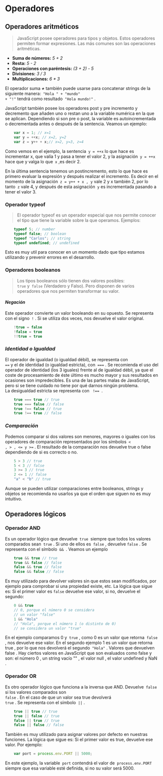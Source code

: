 # Operadores
## Operadores aritméticos
>JavaScript posee operadores para tipos y objetos. Estos operadores permiten formar expresiones. Las más comunes son las operaciones aritméticas.
* **Suma de números:** *5 + 2*
* **Resta:** *5 - 2*
* **Operaciones con paréntesis:** *(3 + 2) - 5*
* **Divisiones:** *3 / 3*
* **Multiplicaciones:** *6 * 3* 

El operador suma ***+*** también puede usarse para concatenar strings de la siguiente
manera:<code> "Hola " + "mundo" + "!"</code> tendrá como resultado<code> "Hola mundo!"</code> .

JavaScript también posee los operadores post y pre incremento y decremento que
añaden uno o restan uno a la variable numérica en la que se aplican. Dependiendo si son pre o post, la variable es autoincrementada o decrementada antes o después de la sentencia. Veamos un ejemplo:
```javascript
    var x = 1; // x=1
    var y = ++x; // x=2, y=2
    var z = y++ + x;// x=2, y=3, z=4
```
Como vemos en el ejemplo, la sentencia<code> y = ++x</code> lo que hace es incrementar x, que valía 1 y pasa a tener el valor 2, y la asignación<code> y = ++x</code> hace que y valga lo que<code> x</code> ,es decir 2. <br>

En la última sentencia tenemos un postincremento, esto lo que hace es primero evaluar
la expresión y después realizar el incremento. Es decir en el momento de la asignación<code> z = y++ + x , y</code> vale 2 y x también 2, por lo tanto<code> z</code> vale 4, y después de esta asignación<code> y</code> es incrementada pasando a tener el valor 3.

### **Operador** typeof
>El operador typeof es un operador especial que nos permite conocer el tipo que tiene la variable sobre la que operamos. Ejemplos:
```javascript
    typeof 5; // number
    typeof false; // boolean
    typeof "Carlos"; // string
    typeof undefined; // undefined
```
Esto es muy util para conocer en un momento dado que tipo estamos utilizando y prevenir errores en el desarrollo.

### **Operadores booleanos**
> Los tipos booleanos sólo tienen dos valores posibles:<code> true</code> y<code> false</code> (Verdadero y
Falso). Pero disponen de varios operadores que nos permiten transformar su valor.
#### ___Negación___
Este operador convierte un valor booleando en su opuesto. Se representa con el signo<code> !</code> . Si se utiliza dos veces, nos devuelve el valor original.
```javascript
    !true = false
    !false = true
    !!true = true
```
### ___Identidad o Igualdad___
El operador de igualdad (o igualdad débil), se representa con<code> ==</code> y el de identidad (o igualdad estricta), con<code> ===</code> . Se recomienda el uso del operador de identidad (los 3 iguales) frente al de igualdad débil, ya que el coste de procesamiento de éste último es mucho mayor y sus resultados en ocasiones son impredecibles. Es una de las partes malas de JavaScript, pero si se tiene cuidado no tiene por qué darnos ningún problema.<br>
La desigualdad estricta se representa con <code> !== </code>.
```javascript
    true === true // true
    true === false // false
    true !== false // true
    true !== true // false
```

### ___Comparación___
Podemos comparar si dos valores son menores, mayores o iguales con los operadores
de comparación representados por los símbolos<code> < , > , <= y >=</code> . El resultado de la comparación nos devuelve true o false dependiendo de si es correcto o no.
```javascript
    5 > 3 // true
    5 < 3 // false
    3 >= 3 // true
    2 <= 1 // false
    "a" < "b" // true
```
Aunque se pueden utilizar comparaciones entre booleanos, strings y objetos se recomienda no usarlos ya que el orden que siguen no es muy intuitivo.

## Operadores lógicos
### Operador **AND**
Es un operador lógico que devuelve<code> true </code>siempre que todos los valores comparados sean<code> true</code> . Si uno de ellos es<code> false</code> , devuelve <code>false</code> . Se representa con el símbolo<code> && </code>. Veamos un ejemplo
```javascript
    true && true // true
    true && false // false
    false && true // false
    false && false // false
```
Es muy utilizado para devolver valores sin que estos sean modificados, por ejemplo para comprobar si una propiedad existe, etc. La lógica que sigue es: Si el primer valor es <code>false</code> devuelve ese valor, si no, devuelve el segundo:
```javascript
    0 && true
    // 0, porque el número 0 se considera
    // un valor "false"
    1 && "Hola"
    // "Hola", porque el número 1 (o distinto de 0)
    // se considera un valor "true"
```

En el ejemplo comparamos 0 y<code> true</code> , como 0 es un valor que retorna<code> false</code> , nos devuelve ese valor. En el segundo ejemplo 1 es un valor que retorna true , por lo que nos devolverá el segundo<code> "Hola"</code> .
Valores que devuelven false . Hay ciertos valores en JavaScript que son evaluados como false y son: el número 0 , un string vacío "" , el valor null , el valor undefined y NaN .
### Operador **OR**
Es otro operador lógico que funciona a la inversa que AND. Devuelve<code> false</code> si los valores comparados son<code> false</code> . En el caso de que un valor sea true devolverá<code> true</code> . Se representa con el símbolo<code> ||</code> .
```javascript
    true || true // true
    true || false // true
    false || true // true
    false || false // false
```
También es muy utilizado para asignar valores por defecto en nuestras funciones. La
lógica que sigue es: Si el primer valor es true, devuelve ese valor. Por ejemplo:
```javascript
    var port = process.env.PORT || 5000;
```
En este ejemplo, la variable<code> port</code> contendrá el valor de<code> process.env.PORT</code> siempre que esa variable esté definida, si no su valor será 5000.
